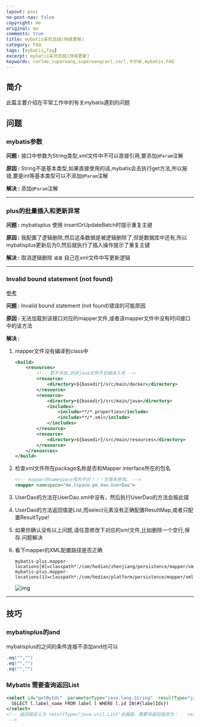 ```yaml
---
layout: post
no-post-nav: false 
copyright: me
original: me
comments: true
title: mybatis采坑总结(持续更新)
category: FAQ
tags: [mybatis,faq]
excerpt: mybatis采坑总结(持续更新)
keywords: carlme,superwang,superwangcarl,carl,卡尔米,mybatis,FAQ
---
```




## 简介

此篇主要介绍在平常工作中的有关mybatis遇到的问题

## 问题

### mybatis参数

**问题 :** 接口中参数为String类型,xml文件中不可以直接引用,要添加`@Param`注解

**原因 :** String不是基本类型,如果直接使用的话,mybatis会去执行get方法,所以报错,要是int等基本类型可以不添加`@Param`注解

**解决 :** 添加`@Param`注解

***

### plus的批量插入和更新异常

**问题 :** mybatisplus 使用 insertOrUpdateBatch时提示重复主键

**原因 :** 我配置了逻辑删除,然后这条数据是被逻辑删除了,但是数据库中还有,所以mybatisplus更新后为0,然后就执行了插入操作提示了重复主键

**解决 :** 取消逻辑删除 `或者` 自己在xml文件中写更新逻辑

***

### Invalid bound statement (not found)

[参考](https://www.cnblogs.com/liaojie970/p/8034525.html)

**问题 :** Invalid bound statement (not found)错误的可能原因

**原因 :** 无法加载到该接口对应的mapper文件,或者该mapper文件中没有时间接口中的该方法

**解决 :** 

1. mapper文件没有编译到class中

   ```xml
   <build>
       <resources>
           <!-- 若不添加,则非java文件不会编译入项 -->
           <resource>
               <directory>${basedir}/src/main/docker</directory>
           </resource>
           <resource>
               <directory>${basedir}/src/main/java</directory>
               <includes>
                   <include>**/*.properties</include>
                   <include>**/*.xml</include>
               </includes>
           </resource>
           <resource>
               <directory>${basedir}/src/main/resources</directory>
           </resource>
       </resources>
   </build>
   ```

2. 检查xml文件所在package名称是否和Mapper interface所在的包名

   ```xml
   <!-- mapper的namespace写的不对！！！注意系修改。 -->
   <mapper namespace="me.tspace.pm.dao.UserDao">
   ```

3. UserDao的方法在UserDao.xml中没有，然后执行UserDao的方法会报此错

4. UserDao的方法返回值是List<User>,而select元素没有正确配置ResultMap,或者只配置ResultType!

5. 如果你确认没有以上问题,请任意修改下对应的xml文件,比如删除一个空行,保存.问题解决

6. 看下mapper的XML配置路径是否正确

   ```properties
   mybatis-plus.mapper-locations[0]=classpath*:/com/hedian/zhenjiang/persistence/mapper/xml/*Mapper.xml
   mybatis-plus.mapper-locations[1]=classpath*:/com/hedian/platform/persistence/mapper/xml/*Mapper.xml
   ```

   ![img](../../assets/images/blog/2019/20190419132545.png)

***

## 技巧

### mybatisplus的and

mybatisplus的之间的条件连接不添加and也可以

```java
.eq("","")
.eq("","")
.eq("","")
```

### Mybatis 需要查询返回List

```xml
<select id="getByIds"  parameterType="java.lang.String"  resultType="java.util.List">
  SELECT l.label_name FROM label l WHERE l.id IN(#{labelIds})
</select>
<!-- 返回值定义为 resultType="java.util.List"会报错，需要将返回值改为：　　resultType="java.lang.String"<br><br>为啥一直没搞清楚
 -->
```



